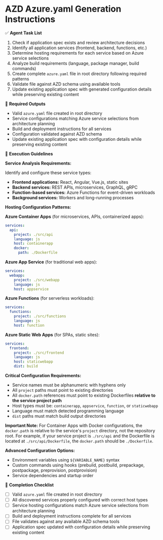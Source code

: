 # AZD Azure.yaml Generation Instructions

✅ **Agent Task List**  

1. Check if application spec exists and review architecture decisions
2. Identify all application services (frontend, backend, functions, etc.)
3. Determine hosting requirements for each service based on Azure service selections
4. Analyze build requirements (language, package manager, build commands)
5. Create complete `azure.yaml` file in root directory following required patterns
6. Validate file against AZD schema using available tools
7. Update existing application spec with generated configuration details while preserving existing content

📄 **Required Outputs**  

- Valid `azure.yaml` file created in root directory
- Service configurations matching Azure service selections from architecture planning
- Build and deployment instructions for all services
- Configuration validated against AZD schema
- Update existing application spec with configuration details while preserving existing content

🧠 **Execution Guidelines**  

**Service Analysis Requirements:**

Identify and configure these service types:

- **Frontend applications:** React, Angular, Vue.js, static sites
- **Backend services:** REST APIs, microservices, GraphQL, gRPC
- **Function-based services:** Azure Functions for event-driven workloads
- **Background services:** Workers and long-running processes

**Hosting Configuration Patterns:**

**Azure Container Apps** (for microservices, APIs, containerized apps):

```yaml
services:
  api:
    project: ./src/api
    language: js
    host: containerapp
    docker:
      path: ./Dockerfile
```

**Azure App Service** (for traditional web apps):

```yaml
services:
  webapp:
    project: ./src/webapp
    language: js
    host: appservice
```

**Azure Functions** (for serverless workloads):

```yaml
services:
  functions:
    project: ./src/functions
    language: js
    host: function
```

**Azure Static Web Apps** (for SPAs, static sites):

```yaml
services:
  frontend:
    project: ./src/frontend
    language: js
    host: staticwebapp
    dist: build
```

**Critical Configuration Requirements:**

- Service names must be alphanumeric with hyphens only
- All `project` paths must point to existing directories
- All `docker.path` references must point to existing Dockerfiles **relative to the service project path**
- Host types must be: `containerapp`, `appservice`, `function`, or `staticwebapp`
- Language must match detected programming language
- `dist` paths must match build output directories

**Important Note:** For Container Apps with Docker configurations, the `docker.path` is relative to the service's `project` directory, not the repository root. For example, if your service project is `./src/api` and the Dockerfile is located at `./src/api/Dockerfile`, the `docker.path` should be `./Dockerfile`.

**Advanced Configuration Options:**

- Environment variables using `${VARIABLE_NAME}` syntax
- Custom commands using hooks (prebuild, postbuild, prepackage, postpackage, preprovision, postprovision)
- Service dependencies and startup order

📌 **Completion Checklist**

- [ ] Valid `azure.yaml` file created in root directory
- [ ] All discovered services properly configured with correct host types
- [ ] Service hosting configurations match Azure service selections from architecture planning
- [ ] Build and deployment instructions complete for all services
- [ ] File validates against any available AZD schema tools
- [ ] Application spec updated with configuration details while preserving existing content
